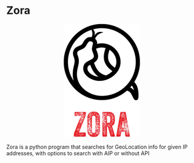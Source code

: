 # Zora

<p align="center">
  <img src="https://github.com/SxNade/Zora/blob/main/zora.png" />
</p>

Zora is a python program that searches for GeoLocation info for given IP addresses, with options to search with AIP or without API

